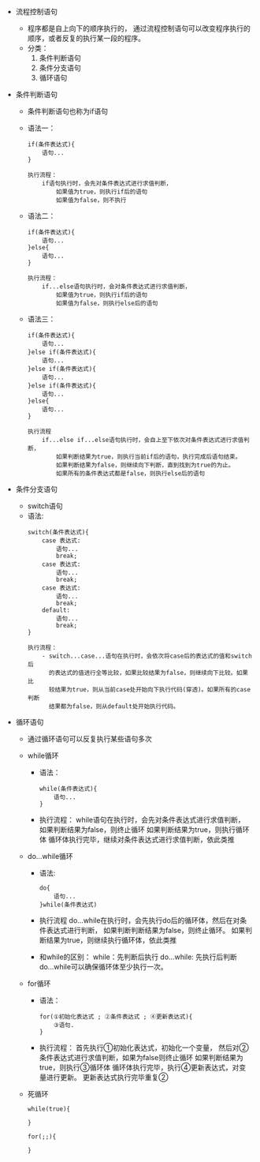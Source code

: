 - 流程控制语句
	- 程序都是自上向下的顺序执行的，
		通过流程控制语句可以改变程序执行的顺序，或者反复的执行某一段的程序。
	- 分类：
		1. 条件判断语句
		2. 条件分支语句
		3. 循环语句


- 条件判断语句
	- 条件判断语句也称为if语句
	- 语法一：
		```
		if(条件表达式){
			语句...
		}

		执行流程：
			if语句执行时，会先对条件表达式进行求值判断，
				如果值为true，则执行if后的语句
				如果值为false，则不执行
		```
		
	- 语法二：
		```
		if(条件表达式){
			语句...
		}else{
			语句...
		}

	    执行流程：
			if...else语句执行时，会对条件表达式进行求值判断，
				如果值为true，则执行if后的语句
				如果值为false，则执行else后的语句
		```
	
	- 语法三：
		```
		if(条件表达式){
			语句...
		}else if(条件表达式){
			语句...
		}else if(条件表达式){
			语句...
		}else if(条件表达式){
			语句...
		}else{
			语句...
		}

		执行流程
			if...else if...else语句执行时，会自上至下依次对条件表达式进行求值判断，
				如果判断结果为true，则执行当前if后的语句，执行完成后语句结束。
				如果判断结果为false，则继续向下判断，直到找到为true的为止。
				如果所有的条件表达式都是false，则执行else后的语句
		```
		

- 条件分支语句
	- switch语句
	- 语法:
		```
		switch(条件表达式){
			case 表达式:
				语句...
				break;
			case 表达式:
				语句...
				break;
			case 表达式:
				语句...
				break;
			default:
				语句...
				break;
		}

		执行流程：
			- switch...case...语句在执行时，会依次将case后的表达式的值和switch后
			  的表达式的值进行全等比较，如果比较结果为false，则继续向下比较。如果比
			  较结果为true，则从当前case处开始向下执行代码(穿透)。如果所有的case判断
			  结果都为false，则从default处开始执行代码。
		```
	


- 循环语句
	- 通过循环语句可以反复执行某些语句多次
	- while循环
		- 语法：
			```
			while(条件表达式){
				语句...
			}
			```
		- 执行流程：
			while语句在执行时，会先对条件表达式进行求值判断，
				如果判断结果为false，则终止循环
				如果判断结果为true，则执行循环体
				循环体执行完毕，继续对条件表达式进行求值判断，依此类推
				
	- do...while循环
		- 语法:
			```
			do{
				语句...
			}while(条件表达式)
			```
		- 执行流程
			do...while在执行时，会先执行do后的循环体，然后在对条件表达式进行判断，
				如果判断判断结果为false，则终止循环。
				如果判断结果为true，则继续执行循环体，依此类推
				
		- 和while的区别：
			while：先判断后执行
			do...while: 先执行后判断
			do...while可以确保循环体至少执行一次。
			
	- for循环
		- 语法：
			```
			for(①初始化表达式 ; ②条件表达式 ; ④更新表达式){
				③语句.
			}
			```
		- 执行流程：
			首先执行①初始化表达式，初始化一个变量，
			然后对②条件表达式进行求值判断，如果为false则终止循环
			如果判断结果为true，则执行③循环体
			循环体执行完毕，执行④更新表达式，对变量进行更新。
			更新表达式执行完毕重复②
			
	- 死循环
		```
		while(true){
		
		}
		
		for(;;){
		
		}
		```
				